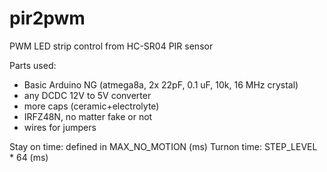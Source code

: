 # pir2pwm
PWM LED strip control from HC-SR04 PIR sensor

Parts used:
* Basic Arduino NG (atmega8a, 2x 22pF, 0.1 uF, 10k, 16 MHz crystal)
* any DCDC 12V to 5V converter
* more caps (ceramic+electrolyte)
* IRFZ48N, no matter fake or not
* wires for jumpers

Stay on time: defined in MAX_NO_MOTION (ms)
Turnon time: STEP_LEVEL * 64 (ms)

